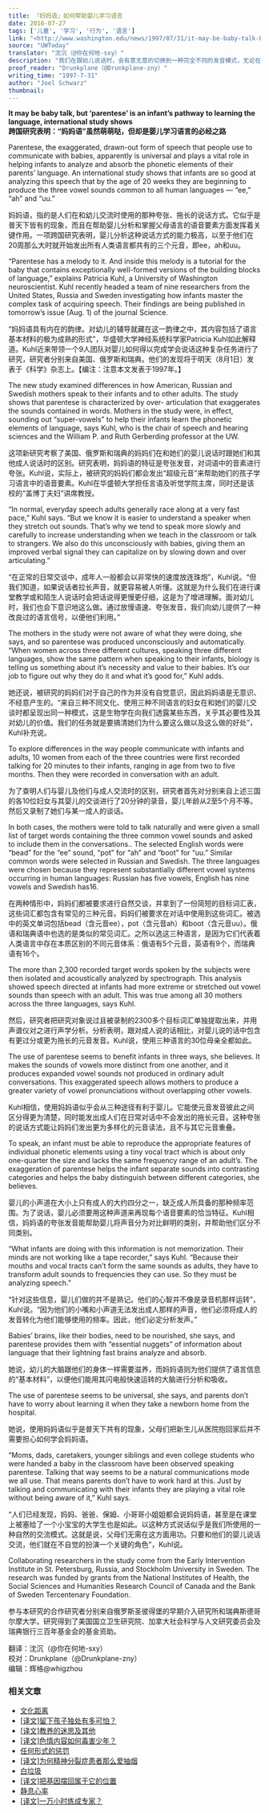 ```yaml
---
title: 『妈妈语』如何帮助婴儿学习语言
date: 2016-07-27
tags: ['儿童', '学习', '行为', '语言']
link: "<http://www.washington.edu/news/1997/07/31/it-may-be-baby-talk-but-parentese-is-an-infants-pathway-to-learning-the-language-international-study-shows/>"
source: "UWToday"
translator: "沈沉（@你在何地-sxy）"
description: "我们在跟幼儿说话时，会有意无意的切换到一种完全不同的发音模式，无论在语速、声调、口型、用词等方面，都和成人间对话有着极大差异，乍看起来，这似乎只是婴儿的柔弱可爱所引发的一种情绪反应，可实际上，语音模式这一转换有着特定而精致的功能。"
proof_reader: "Drunkplane（@Drunkplane-zny）"
writing_time: "1997-7-31"
author: "Joel Schwarz"
thumbnail:
---
```


**It may be baby talk, but ‘parentese’ is an infant’s pathway to learning the language, international study shows**  
**跨国研究表明：“妈妈语”虽然萌萌哒，但却是婴儿学习语言的必经之路**

Parentese, the exaggerated, drawn-out form of speech that people use to communicate with babies, apparently is universal and plays a vital role in helping infants to analyze and absorb the phonetic elements of their parents’ language. An international study shows that infants are so good at analyzing this speech that by the age of 20 weeks they are beginning to produce the three vowel sounds common to all human languages — “ee,” “ah” and “uu.”

妈妈语，指的是人们在和幼儿交流时使用的那种夸张、拖长的说话方式。它似乎是普天下皆有的现象，而且在帮助婴儿分析和掌握父母语言的语音要素方面发挥着关键作用。一项跨国研究表明，婴儿分析这种说话方式的能力极高，以至于他们在20周那么大时就开始发出所有人类语言都共有的三个元音，即ee，ah和uu。

“Parentese has a melody to it. And inside this melody is a tutorial for the baby that contains exceptionally well-formed versions of the building blocks of language,” explains Patricia Kuhl, a University of Washington neuroscientist. Kuhl recently headed a team of nine researchers from the United States, Russia and Sweden investigating how infants master the complex task of acquiring speech. Their findings are being published in tomorrow’s issue (Aug. 1) of the journal Science.

“妈妈语具有内在的韵律。对幼儿的辅导就藏在这一韵律之中，其内容包括了语言基本材料的极为成熟的形式”，华盛顿大学神经系统科学家Patricia Kuhl如此解释道。Kuhl近来带领一个9人团队对婴儿如何得以完成学会说话这种复杂任务进行了研究，研究者分别来自美国、俄罗斯和瑞典。他们的发现将于明天（8月1日）发表于《科学》杂志上。【编注：注意本文发表于1997年。】

The new study examined differences in how American, Russian and Swedish mothers speak to their infants and to other adults. The study shows that parentese is characterized by over- articulation that exaggerates the sounds contained in words. Mothers in the study were, in effect, sounding out “super-vowels” to help their infants learn the phonetic elements of language, says Kuhl, who is the chair of speech and hearing sciences and the William P. and Ruth Gerberding professor at the UW.

这项新研究考察了美国、俄罗斯和瑞典的妈妈们在和她们的婴儿说话时跟她们和其他成人说话时的区别。研究表明，妈妈语的特征是夸张发音，对词语中的音素进行夸张。Kuhl说，实际上，被研究的妈妈们都会发出“超级元音”来帮助她们的孩子学习语言中的语音要素。Kuhl在华盛顿大学担任言语及听觉学院主席，同时还是该校的“盖博丁夫妇”讲席教授。

“In normal, everyday speech adults generally race along at a very fast pace,” Kuhl says. “But we know it is easier to understand a speaker when they stretch out sounds. That’s why we tend to speak more slowly and carefully to increase understanding when we teach in the classroom or talk to strangers. We also do this unconsciously with babies, giving them an improved verbal signal they can capitalize on by slowing down and over articulating.”

“在正常的日常交谈中，成年人一般都会以非常快的速度放连珠炮”，Kuhl说。“但我们知道，如果说话者拉长声音，就更容易被人听懂。这就是为什么我们在进行课堂教学或和陌生人说话时会把话说得更慢更仔细，这是为了增进理解。面对幼儿时，我们也会下意识地这么做。通过放慢语速、夸张发音，我们向幼儿提供了一种改良过的语言信号，以便他们利用。”

The mothers in the study were not aware of what they were doing, she says, and so parentese was produced unconsciously and automatically. “When women across three different cultures, speaking three different languages, show the same pattern when speaking to their infants, biology is telling us something about it’s necessity and value to their babies. It’s our job to figure out why they do it and what it’s good for,” Kuhl adds.

她还说，被研究的妈妈们对于自己的作为并没有自觉意识，因此妈妈语是无意识、不经意产生的。“来自三种不同文化、使用三种不同语言的妇女在和她们的婴儿交谈时都呈现出同一种模式，这是生物学在向我们透露某些东西，关乎其必要性及其对幼儿的价值。我们的任务就是要搞清她们为什么要这么做以及这么做的好处”，Kuhl补充说。

To explore differences in the way people communicate with infants and adults, 10 women from each of the three countries were first recorded talking for 20 minutes to their infants, ranging in age from two to five months. Then they were recorded in conversation with an adult.

为了查明人们与婴儿及他们与成人交流时的区别，研究者首先对分别来自上述三国的各10位妇女与其婴儿的交谈进行了20分钟的录音，婴儿年龄从2至5个月不等。然后又录制了她们与某一成人的谈话。

In both cases, the mothers were told to talk naturally and were given a small list of target words containing the three common vowel sounds and asked to include them in the conversations.. The selected English words were “bead” for the “ee” sound, “pot” for “ah” and “boot” for “uu.” Similar common words were selected in Russian and Swedish. The three languages were chosen because they represent substantially different vowel systems occurring in human languages: Russian has five vowels, English has nine vowels and Swedish has16.

在两种情形中，妈妈们都被要求进行自然交谈，并拿到了一份简短的目标词汇表，这些词汇都包含有常见的三种元音。妈妈们被要求在对话中使用到这些词汇。被选中的英文单词包括bead（含元音ee），pot（含元音ah）和boot（含元音uu）。俄语和瑞典语中也选的是类似的常见词汇。之所以选这三种语言，是因为它们代表着人类语言中存在本质区别的不同元音体系：俄语有5个元音，英语有9个，而瑞典语有16个。

The more than 2,300 recorded target words spoken by the subjects were then isolated and acoustically analyzed by spectrograph. This analysis showed speech directed at infants had more extreme or stretched out vowel sounds than speech with an adult. This was true among all 30 mothers across the three languages, says Kuhl.

然后，研究者把研究对象说过且被录制的2300多个目标词汇单独提取出来，并用声谱仪对之进行声学分析。分析表明，跟对成人说的话相比，对婴儿说的话中包含有更过分或更为拖长的元音发音。Kuhl说，使用三种语言的30位母亲全都如此。

The use of parentese seems to benefit infants in three ways, she believes. It makes the sounds of vowels more distinct from one another, and it produces expanded vowel sounds not produced in ordinary adult conversations. This exaggerated speech allows mothers to produce a greater variety of vowel pronunciations without overlapping other vowels.

Kuhl相信，使用妈妈语似乎会从三种途径有利于婴儿。它能使元音发音彼此之间区分得更为清楚，同时能发出成人们在日常对话中不会发出的拖长元音。这种夸张的说话方式能让妈妈们发出更为多样化的元音读法，且不与其它元音重叠。

To speak, an infant must be able to reproduce the appropriate features of individual phonetic elements using a tiny vocal tract which is about only one-quarter the size and lacks the same frequency range of an adult’s. The exaggeration of parentese helps the infant separate sounds into contrasting categories and helps the baby distinguish between different categories, she believes.

婴儿的小声道在大小上只有成人的大约四分之一，缺乏成人所具备的那种频率范围。为了说话，婴儿必须要用这种声道来再现每个语音要素的恰当特征。Kuhl相信，妈妈语的夸张发音能帮助婴儿将声音分为对比鲜明的类别，并帮助他们区分不同类别。

“What infants are doing with this information is not memorization. Their minds are not working like a tape recorder,” says Kuhl. “Because their mouths and vocal tracts can’t form the same sounds as adults, they have to transform adult sounds to frequencies they can use. So they must be analyzing speech.”

“针对这些信息，婴儿们做的并不是熟记。他们的心智并不像是录音机那样运转”，Kuhl说。“因为他们的小嘴和小声道无法发出成人那样的声音，他们必须将成人的发音转化为他们能够使用的频率。因此，他们必定分析发声。”

Babies’ brains, like their bodies, need to be nourished, she says, and parentese provides them with “essential nuggets” of information about language that their lightning fast brains analyze and absorb.

她说，幼儿的大脑跟他们的身体一样需要滋养，而妈妈语则为他们提供了语言信息的“基本材料”，以便他们能用其闪电般快速运转的大脑进行分析和吸收。

The use of parentese seems to be universal, she says, and parents don’t have to worry about learning it when they take a newborn home from the hospital.

她说，使用妈妈语似乎是普天下共有的现象，父母们把新生儿从医院抱回家后并不需要担心如何学会妈妈语。

“Moms, dads, caretakers, younger siblings and even college students who were handed a baby in the classroom have been observed speaking parentese. Talking that way seems to be a natural communications mode we all use. That means parents don’t have to work hard at this. Just by talking and communicating with their infants they are playing a vital role without being aware of it,” Kuhl says.

“人们已经发现，妈妈、爸爸、保姆、小哥哥小姐姐都会说妈妈语，甚至是在课堂上被塞给了一个小宝宝的大学生也是如此。以这种方式说话似乎是我们所使用的一种自然的交流模式。这就是说，父母们无需在这方面用功。只要和他们的婴儿说话交流，他们就在不自觉的扮演一个关键的角色”，Kuhl说。

Collaborating researchers in the study come from the Early Intervention Institute in St. Petersburg, Russia, and Stockholm University in Sweden. The research was funded by grants from the National Institutes of Health, the Social Sciences and Humanities Research Council of Canada and the Bank of Sweden Tercentenary Foundation.

参与本研究的合作研究者分别来自俄罗斯圣彼得堡的早期介入研究所和瑞典斯德哥尔摩大学。研究得到了美国国立卫生研究院、加拿大社会科学与人文研究委员会及瑞典银行三百年基金会的基金资助。


翻译：沈沉（@你在何地-sxy）  
校对：Drunkplane（@Drunkplane-zny）  
编辑：辉格@whigzhou


### 相关文章

* [文化距离](https://headsalon.org/archives/7635.html "文化距离")
* [[译文]留下孩子独处有多可怕？](https://headsalon.org/archives/7513.html "[译文]留下孩子独处有多可怕？")
* [[译文]教养的迷思及其他](https://headsalon.org/archives/7476.html "[译文]教养的迷思及其他")
* [[译文]色情内容如何毒害少年？](https://headsalon.org/archives/7470.html "[译文]色情内容如何毒害少年？")
* [任何形式的惩罚](https://headsalon.org/archives/7774.html "任何形式的惩罚")
* [[译文]为何精神分裂症患者那么爱抽烟](https://headsalon.org/archives/7262.html "[译文]为何精神分裂症患者那么爱抽烟")
* [白垃圾](https://headsalon.org/archives/7288.html "白垃圾")
* [[译文]把基因摆回属于它的位置](https://headsalon.org/archives/7170.html "[译文]把基因摆回属于它的位置")
* [静息心率](https://headsalon.org/archives/7207.html "静息心率")
* [[译文]一万小时练成专家？](https://headsalon.org/archives/7082.html "[译文]一万小时练成专家？")
